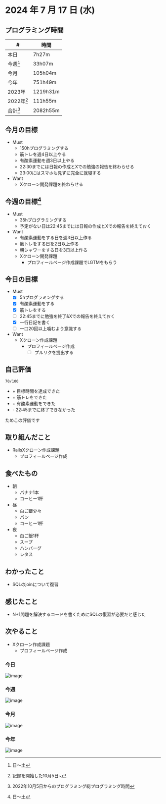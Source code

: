 # 2024 年 7 月 17 日 (水)

## プログラミング時間
| #          | 時間     |
| ---------- | -------- |
| 本日       | 7h27m    |
| 今週[^1]   | 33h07m   |
| 今月       | 105h04m  |
| 今年       | 751h49m  |
| 2023年     | 1219h31m |
| 2022年[^2] | 111h55m  |
| 合計[^3]   | 2082h55m |

## 今月の目標
- Must
  - 150hプログラミングする
  - 筋トレを週4日以上やる
  - 有酸素運動を週3日以上やる
  - 22:30までには日報の作成とXでの勉強の報告を終わらせる
  - 23:00にはスマホも見ずに完全に就寝する
- Want
  - Xクローン開発課題を終わらせる

## 今週の目標[^1]
- Must
  - 35hプログラミングする
  - 予定がない日は22:45までには日報の作成とXでの報告を終えておく
- Want
  - 有酸素運動をする日を週3日以上作る
  - 筋トレをする日を2日以上作る
  - 朝シャワーをする日を3日以上作る
  - Xクローン開発課題
    - プロフィールページ作成課題でLGTMをもらう

## 今日の目標
- Must
  - [x] 5hプログラミングする
  - [x] 有酸素運動をする
  - [x] 筋トレをする
  - [ ] 22:45までに勉強を終了&Xでの報告を終えておく
  - [x] 一行日記を書く
  - [ ] 一口20回以上噛むよう意識する
- Want
  - Xクローン作成課題
    - プロフィールページ作成
      - [ ] プルリクを提出する

## 自己評価
```
70/100
```
- \+ 目標時間を達成できた
- \+ 筋トレをできた
- \+ 有酸素運動をできた
- \- 22:45までに終了できなかった

ためこの評価です

## 取り組んだこと
- RailsXクローン作成課題
  - プロフィールページ作成

## 食べたもの
- 朝
  - バナナ1本
  - コーヒー1杯
- 昼
  - 白ご飯少々
  - パン
  - コーヒー1杯
- 夜
  - 白ご飯1杯
  - スープ
  - ハンバーグ
  - レタス

## わかったこと
- SQLのjoinについて復習

## 感じたこと
- N+1問題を解決するコードを書くためにSQLの復習が必要だと感じた

## 次やること
- Xクローン作成課題
  - プロフィールページ作成

### 今日
![image](https://github.com/user-attachments/assets/a9fd0554-d824-49fd-add0-01ddeda873fd)

### 今週
![image](https://github.com/user-attachments/assets/a6b827b0-28d8-4b5e-ad7c-a80a445db2a7)

### 今月
![image](https://github.com/user-attachments/assets/044b044f-7dda-4a12-915f-03204354f369)

### 今年
![image](https://github.com/user-attachments/assets/a39cb1b5-c32d-46fd-9cb6-360b801b59fc)

[^1]: 日〜土
[^2]: 記録を開始した10月5日~
[^3]: 2022年10月5日からのプログラミング総プログラミング時間
